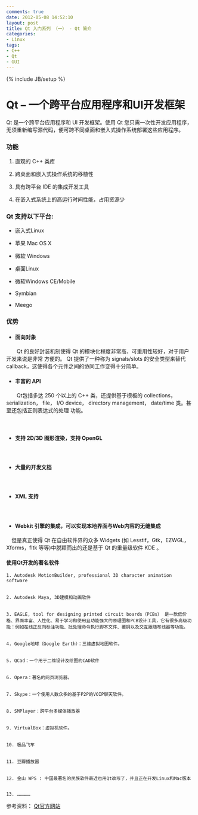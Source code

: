 ```yaml
---
comments: true
date: 2012-05-08 14:52:10
layout: post
title: Qt 入门系列 （一） - Qt 简介
categories:
- Linux
tags:
- C++
- Qt
- GUI
---
```


{% include JB/setup %}



# Qt – 一个跨平台应用程序和UI开发框架


Qt 是一个跨平台应用程序和 UI 开发框架。使用 Qt 您只需一次性开发应用程序，无须重新编写源代码，便可跨不同桌面和嵌入式操作系统部署这些应用程序。



### 功能






  1. 直观的 C++ 类库


  2. 跨桌面和嵌入式操作系统的移植性


  3. 具有跨平台 IDE 的集成开发工具


  4. 在嵌入式系统上的高运行时间性能，占用资源少










### Qt 支持以下平台:
	
  * 嵌入式Linux

	
  * 苹果 Mac OS X

	
  * 微软 Windows

	
  * 桌面Linux

        
  * 微软Windows CE/Mobile

        
  * Symbian

        
  * Meego





### 优势






  * #### 面向对象


　　Qt 的良好封装机制使得 Qt 的模块化程度非常高，可重用性较好，对于用户开发来说是非常 方便的。 Qt 提供了一种称为 signals/slots 的安全类型来替代 callback，这使得各个元件之间的协同工作变得十分简单。


  * #### 丰富的 API


　　Qt包括多达 250 个以上的 C++ 类，还提供基于模板的 collections， serialization， file， I/O device， directory management， date/time 类。甚至还包括正则表达式的处理 功能。

　
  * #### 支持 2D/3D 图形渲染，支持 OpenGL


　
  * #### 大量的开发文档


　
  * #### XML 支持


　
  * #### Webkit 引擎的集成，可以实现本地界面与Web内容的无缝集成


　但是真正使得 Qt 在自由软件界的众多 Widgets (如 Lesstif，Gtk，EZWGL，Xforms，fltk 等等)中脱颖而出的还是基于 Qt 的重量级软件 KDE 。




####   使用Qt开发的著名软件 




    1. Autodesk MotionBuilder, professional 3D character animation software


    2. Autodesk Maya, 3D建模和动画软件


    3. EAGLE, tool for designing printed circuit boards（PCBs） 是一款低价格、界面丰富、人性化、易于学习和使用且功能强大的原理图和PCB设计工具，它有很多高级功能：例如在线正反向标注功能、批处理命令执行脚本文件、覆铜以及交互跟随布线器等功能。


    4. Google地球（Google Earth）：三维虚拟地图软件。


    5. QCad：一个用于二维设计及绘图的CAD软件


    6. Opera：著名的网页浏览器。


    7. Skype：一个使用人数众多的基于P2P的VOIP聊天软件。


    8. SMPlayer：跨平台多媒体播放器


    9. VirtualBox：虚拟机软件。


    10. 极品飞车


    11. 豆瓣播放器


    12. 金山 WPS : 中国最著名的民族软件最近也用Qt改写了，并且正在开发Linux和Mac版本


    13. ……………




参考资料：
 [Qt官方网站](http://qt.nokia.com)



